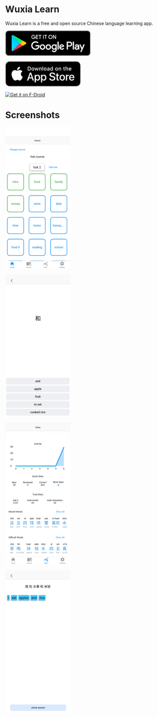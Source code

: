 # Wuxia Learn

Wuxia Learn is a free and open source Chinese language learning app.

[<img src="https://github.com/wuxialearn/assets/blob/main/google-play-badge.png?raw=true"
      alt='Get it on Google Play'
      height="80">](https://play.google.com/store/apps/details?id=com.wuxialearn.wuxialearn)

[<img src="https://raw.githubusercontent.com/wuxialearn/assets/main/appstore-badge.png"
      alt='Get it on the App Store'
      height="80">](https://apps.apple.com/om/app/wuxia-learn-learn-chinese/id6478085787)

[<img src="https://fdroid.gitlab.io/artwork/badge/get-it-on.png"
    alt="Get it on F-Droid"
    height="80">](https://f-droid.org/packages/com.wuxialearn.wuxialearn/)


# Screenshots
<img src="https://github.com/wuxialearn/assets/blob/main/home%20screen.png?raw=true"
      alt='home screen'
      height="450">

<img src="https://github.com/wuxialearn/assets/blob/main/basic%20game%20screen.png?raw=true"
      alt='game screen'
      height="450">

<img src="https://github.com/wuxialearn/assets/blob/main/stats%20screen.png?raw=true"
      alt='stats screen'
      height="450">

<img src="https://github.com/wuxialearn/assets/blob/main/sentence%20game%20screen.png?raw=true"
      alt='sentence game screen'
      height="450">
      
